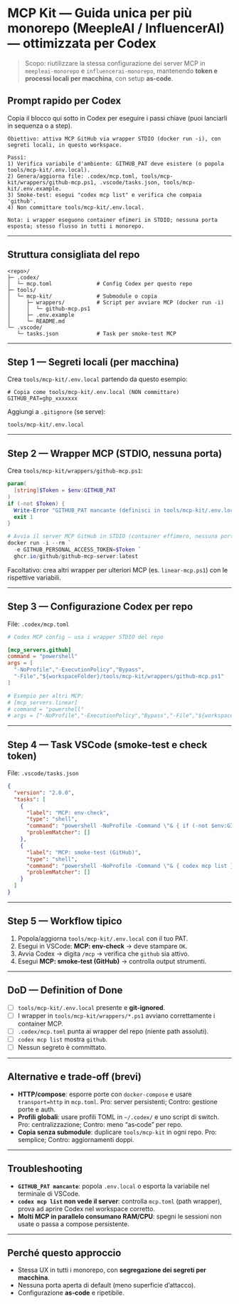 # MCP Kit — Guida unica per più monorepo (MeepleAI / InfluencerAI) — ottimizzata per Codex

> Scopo: riutilizzare la stessa configurazione dei server MCP in `meepleai-monorepo` e `influencerai-monorepo`, mantenendo **token e processi locali per macchina**, con setup **as‑code**.

## Prompt rapido per Codex
Copia il blocco qui sotto in Codex per eseguire i passi chiave (puoi lanciarli in sequenza o a step).
```text
Obiettivo: attiva MCP GitHub via wrapper STDIO (docker run -i), con segreti locali, in questo workspace.

Passi:
1) Verifica variabile d'ambiente: GITHUB_PAT deve esistere (o popola tools/mcp-kit/.env.local).
2) Genera/aggiorna file: .codex/mcp.toml, tools/mcp-kit/wrappers/github-mcp.ps1, .vscode/tasks.json, tools/mcp-kit/.env.example.
3) Smoke-test: esegui "codex mcp list" e verifica che compaia 'github'.
4) Non committare tools/mcp-kit/.env.local.

Nota: i wrapper eseguono container efimeri in STDIO; nessuna porta esposta; stesso flusso in tutti i monorepo.
```

---

## Struttura consigliata del repo
```text
<repo>/
├─ .codex/
│  └─ mcp.toml              # Config Codex per questo repo
├─ tools/
│  └─ mcp-kit/              # Submodule o copia
│     ├─ wrappers/          # Script per avviare MCP (docker run -i)
│     │  └─ github-mcp.ps1
│     ├─ .env.example
│     └─ README.md
└─ .vscode/
   └─ tasks.json            # Task per smoke-test MCP
```

---

## Step 1 — Segreti locali (per macchina)
Crea `tools/mcp-kit/.env.local` partendo da questo esempio:
```env
# Copia come tools/mcp-kit/.env.local (NON committare)
GITHUB_PAT=ghp_xxxxxxx
```
Aggiungi a `.gitignore` (se serve):
```text
tools/mcp-kit/.env.local
```

---

## Step 2 — Wrapper MCP (STDIO, nessuna porta)
Crea `tools/mcp-kit/wrappers/github-mcp.ps1`:
```powershell
param(
  [string]$Token = $env:GITHUB_PAT
)
if (-not $Token) {
  Write-Error "GITHUB_PAT mancante (definisci in tools/mcp-kit/.env.local o come variabile d'ambiente)"
  exit 1
}

# Avvia il server MCP GitHub in STDIO (container effimero, nessuna porta esposta)
docker run -i --rm `
  -e GITHUB_PERSONAL_ACCESS_TOKEN=$Token `
  ghcr.io/github/github-mcp-server:latest
```

Facoltativo: crea altri wrapper per ulteriori MCP (es. `linear-mcp.ps1`) con le rispettive variabili.

---

## Step 3 — Configurazione Codex per repo
File: `.codex/mcp.toml`
```toml
# Codex MCP config — usa i wrapper STDIO del repo

[mcp_servers.github]
command = "powershell"
args = [
  "-NoProfile","-ExecutionPolicy","Bypass",
  "-File","${workspaceFolder}/tools/mcp-kit/wrappers/github-mcp.ps1"
]

# Esempio per altri MCP:
# [mcp_servers.linear]
# command = "powershell"
# args = ["-NoProfile","-ExecutionPolicy","Bypass","-File","${workspaceFolder}/tools/mcp-kit/wrappers/linear-mcp.ps1"]
```

---

## Step 4 — Task VSCode (smoke‑test e check token)
File: `.vscode/tasks.json`
```json
{
  "version": "2.0.0",
  "tasks": [
    {
      "label": "MCP: env-check",
      "type": "shell",
      "command": "powershell -NoProfile -Command \"& { if (-not $env:GITHUB_PAT) { Write-Error 'GITHUB_PAT mancante. Crea tools/mcp-kit/.env.local' } else { Write-Host 'OK' } }\"",
      "problemMatcher": []
    },
    {
      "label": "MCP: smoke-test (GitHub)",
      "type": "shell",
      "command": "powershell -NoProfile -Command \"& { codex mcp list }\"",
      "problemMatcher": []
    }
  ]
}
```

---

## Step 5 — Workflow tipico
1. Popola/aggiorna `tools/mcp-kit/.env.local` con il tuo PAT.  
2. Esegui in VSCode: **MCP: env-check** → deve stampare `OK`.  
3. Avvia Codex → digita `/mcp` → verifica che `github` sia attivo.  
4. Esegui **MCP: smoke-test (GitHub)** → controlla output strumenti.

---

## DoD — Definition of Done
- [ ] `tools/mcp-kit/.env.local` presente e **git‑ignored**.  
- [ ] I wrapper in `tools/mcp-kit/wrappers/*.ps1` avviano correttamente i container MCP.  
- [ ] `.codex/mcp.toml` punta ai wrapper del repo (niente path assoluti).  
- [ ] `codex mcp list` mostra `github`.  
- [ ] Nessun segreto è committato.

---

## Alternative e trade‑off (brevi)
- **HTTP/compose**: esporre porte con `docker-compose` e usare `transport=http` in `mcp.toml`. Pro: server persistenti; Contro: gestione porte e auth.  
- **Profili globali**: usare profili TOML in `~/.codex/` e uno script di switch. Pro: centralizzazione; Contro: meno “as‑code” per repo.  
- **Copia senza submodule**: duplicare `tools/mcp-kit` in ogni repo. Pro: semplice; Contro: aggiornamenti doppi.

---

## Troubleshooting
- **`GITHUB_PAT mancante`**: popola `.env.local` o esporta la variabile nel terminale di VSCode.  
- **`codex mcp list` non vede il server**: controlla `mcp.toml` (path wrapper), prova ad aprire Codex nel workspace corretto.  
- **Molti MCP in parallelo consumano RAM/CPU**: spegni le sessioni non usate o passa a compose persistente.

---

## Perché questo approccio
- Stessa UX in tutti i monorepo, con **segregazione dei segreti per macchina**.  
- Nessuna porta aperta di default (meno superficie d’attacco).  
- Configurazione **as‑code** e ripetibile.
